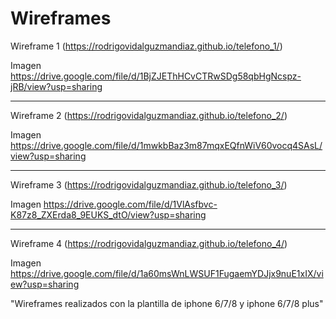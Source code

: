 # Wireframes

Wireframe 1 (https://rodrigovidalguzmandiaz.github.io/telefono_1/)

Imagen https://drive.google.com/file/d/1BjZJEThHCvCTRwSDg58qbHgNcspz-jRB/view?usp=sharing

____________________________________________________________________________________________
Wireframe 2 (https://rodrigovidalguzmandiaz.github.io/telefono_2/)

Imagen https://drive.google.com/file/d/1mwkbBaz3m87mqxEQfnWiV60vocq4SAsL/view?usp=sharing

____________________________________________________________________________________________
Wireframe 3 (https://rodrigovidalguzmandiaz.github.io/telefono_3/)

Imagen https://drive.google.com/file/d/1VlAsfbvc-K87z8_ZXErda8_9EUKS_dtO/view?usp=sharing

____________________________________________________________________________________________
Wireframe 4 (https://rodrigovidalguzmandiaz.github.io/telefono_4/)

Imagen https://drive.google.com/file/d/1a60msWnLWSUF1FugaemYDJjx9nuE1xIX/view?usp=sharing


"Wireframes realizados con la plantilla de iphone 6/7/8 y iphone 6/7/8 plus"
